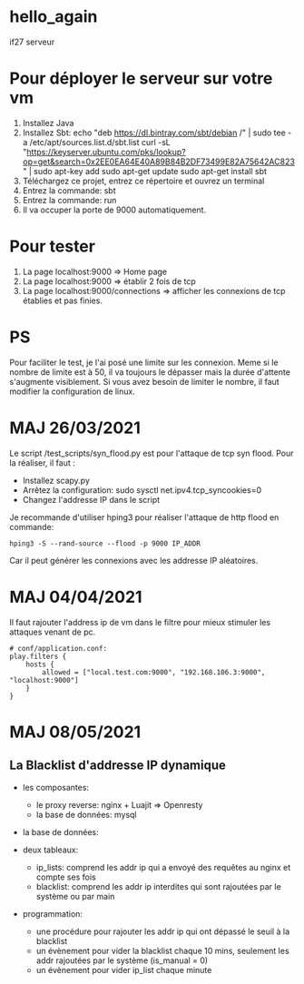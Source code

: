 # hello_again
 if27 serveur

# Pour déployer le serveur sur votre vm
1. Installez Java
2. Installez Sbt: 
 echo "deb https://dl.bintray.com/sbt/debian /" | sudo tee -a /etc/apt/sources.list.d/sbt.list
 curl -sL "https://keyserver.ubuntu.com/pks/lookup?op=get&search=0x2EE0EA64E40A89B84B2DF73499E82A75642AC823" | sudo apt-key add
 sudo apt-get update
 sudo apt-get install sbt
3. Téléchargez ce projet, entrez ce répertoire et ouvrez un terminal
4. Entrez la commande: sbt
5. Entrez la commande: run
6. Il va occuper la porte de 9000 automatiquement.

# Pour tester
1. La page localhost:9000 => Home page
2. La page localhost:9000 => établir 2 fois de tcp
3. La page localhost:9000/connections => afficher les connexions de tcp établies et pas finies. 

# PS
Pour faciliter le test, je l'ai posé une limite sur les connexion.
Meme si le nombre de limite est à 50, il va toujours le dépasser mais la durée d'attente s'augmente visiblement.
Si vous avez besoin de limiter le nombre, il faut modifier la configuration de linux.

# MAJ 26/03/2021
Le script /test_scripts/syn_flood.py est pour l'attaque de tcp syn flood.
Pour la réaliser, il faut :
  * Installez scapy.py
  * Arrêtez la configuration: sudo sysctl net.ipv4.tcp_syncookies=0
  * Changez l'addresse IP dans le script

Je recommande d'utiliser hping3 pour réaliser l'attaque de http flood en commande:
```
hping3 -S --rand-source --flood -p 9000 IP_ADDR
```
Car il peut générer les connexions avec les addresse IP aléatoires.

# MAJ 04/04/2021
Il faut rajouter l'address ip de vm dans le filtre pour mieux stimuler les attaques venant de pc.
```
# conf/application.conf:
play.filters {
	hosts {
		allowed = ["local.test.com:9000", "192.168.106.3:9000", "localhost:9000"]
	}
}
```

# MAJ 08/05/2021

## La Blacklist d'addresse IP dynamique
* les composantes:
	* le proxy reverse: nginx + Luajit => Openresty
	* la base de données: mysql

* la base de données:
* deux tableaux:
	* ip_lists: comprend les addr ip qui a envoyé des requêtes au nginx et compte ses fois
	* blacklist: comprend les addr ip interdites qui sont rajoutées par le système ou par main
* programmation: 
	* une procédure pour rajouter les addr ip qui ont dépassé le seuil à la blacklist
	* un évènement pour vider la blacklist chaque 10 mins, seulement les addr rajoutées par le système (is_manual = 0)
	* un évènement pour vider ip_list chaque minute




